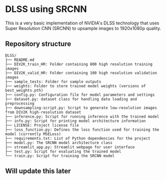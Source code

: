 # DLSS using SRCNN

This is a very basic implementation of NVIDIA's DLSS technology that uses Super Resolution CNN (SRCNN) to upsample images to 1920x1080p quality.

## Repository structure
```
DLSS/
├── README.md
├── DIV2K_train_HR: Folder containing 800 high resolution training images
├── DIV2K_valid_HR: Folder containing 100 high resolution validation images
├── sample_tests: Folder for sample outputs
├── weights: Folder to store trained model weights (versions of best_weights.pth)
├── config.py: Configuration file for model parameters and settings
├── dataset.py: dataset class for handling data loading and preprocessing
├── downsampling-script.py: Script to generate low-resolution images from DIV2K high-resolution dataset
├── inference.py: Script for running inference with the trained model
├── info.py: Script for printing model architecture information
├── LICENSE: Project license file
├── loss_function.py: Defines the loss function used for training the model (currently MSELoss)
├── requirements.txt: List of Python dependencies for the project
├── model.py: The SRCNN model architecture class
├── streamlit_app.py: Streamlit webpage for user interface
├── test.py: Script for evaluating the trained model
└── train.py: Script for training the SRCNN model
```

## Will update this later